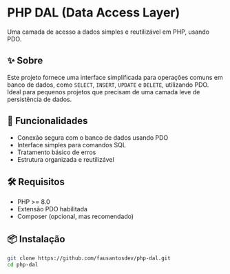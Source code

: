 # PHP DAL (Data Access Layer)

Uma camada de acesso a dados simples e reutilizável em PHP, usando PDO.

## ✨ Sobre

Este projeto fornece uma interface simplificada para operações comuns em banco de dados, como `SELECT`, `INSERT`, `UPDATE` e `DELETE`, utilizando PDO. Ideal para pequenos projetos que precisam de uma camada leve de persistência de dados.

## 🚀 Funcionalidades

- Conexão segura com o banco de dados usando PDO
- Interface simples para comandos SQL
- Tratamento básico de erros
- Estrutura organizada e reutilizável

## 🛠️ Requisitos

- PHP >= 8.0
- Extensão PDO habilitada
- Composer (opcional, mas recomendado)

## 📦 Instalação

```bash
git clone https://github.com/fausantosdev/php-dal.git
cd php-dal
